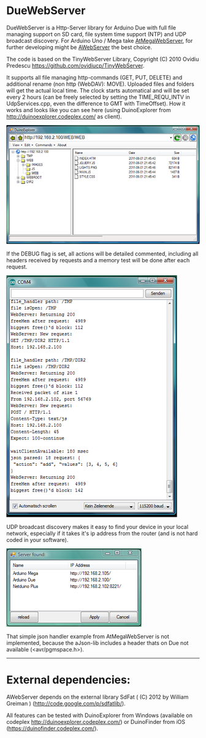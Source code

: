 DueWebServer
============

DueWebServer is a Http-Server library for Arduino Due with full file managing support on SD card, file system time support
(NTP) and UDP broadcast discovery. For Arduino Uno / Mega take [AtMegaWebServer](https://github.com/tilos/AtMegaWebServer), 
for further developing might be [AWebServer](https://github.com/tilos/AWebServer) the best choice.


The code is based on the TinyWebServer Library, Copyright (C) 2010 Ovidiu Predescu https://github.com/ovidiucp/TinyWebServer. 


It supports all file managing http-commands (GET, PUT, DELETE) and additional rename (non http (WebDAV): MOVE).
Uploaded files and folders will get the actual local time. The clock starts automatical and will be set every 2 hours (can be freely selected
by setting the TIME_REQU_INTV in UdpServices.cpp, even the difference to GMT with TimeOffset).
How it works and looks like you can see here (using DuinoExplorer from http://duinoexplorer.codeplex.com/ as client).

![screenshot](https://github.com/tilos/AWebServer/raw/master/explore_AWS.PNG) 


If the DEBUG flag is set, all actions will be detailed commented, including all headers received by requests and a memory
test will be done after each request.

![screenshot](https://github.com/tilos/AWebServer/raw/master/requests_AWS.PNG)


UDP broadcast discovery makes it easy to find your device in your local network, especially if it takes it's ip address
from the router (and is not hard coded in your software).

![screenshot](https://github.com/tilos/AWebServer/raw/master/discover_AWS.PNG)


That simple json handler example from AtMegaWebServer is not implemented, because the aJson-lib includes a header
thats on Due not available (<avr/pgmspace.h>).


_____________________
External dependencies:
=====================

AWebServer depends on the external library SdFat ( (C) 2012 by William Greiman ) (http://code.google.com/p/sdfatlib/).

All features can be tested with DuinoExplorer from Windows (available on codeplex http://duinoexplorer.codeplex.com/) 
or DuinoFinder from iOS (https://duinofinder.codeplex.com/).
